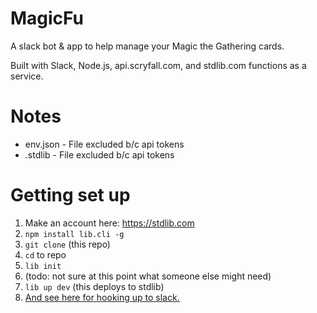 # MagicFu
A slack bot & app to help manage your Magic the Gathering cards.

Built with Slack, Node.js, api.scryfall.com, and stdlib.com functions as a service.

# Notes

* env.json - File excluded b/c api tokens
* .stdlib - File excluded b/c api tokens

# Getting set up
1. Make an account here: https://stdlib.com
1. `npm install lib.cli -g`
1. `git clone` (this repo)
1. `cd` to repo
1. `lib init`
1. (todo: not sure at this point what someone else might need)
1. `lib up dev` (this deploys to stdlib)
1. [And see here for hooking up to slack.](https://medium.com/slack-developer-blog/build-a-serverless-slack-bot-in-9-minutes-with-node-js-and-stdlib-b993cfa15358)
